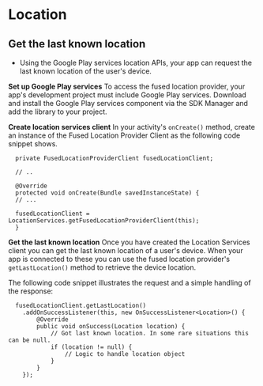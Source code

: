 # Location

## Get the last known location 
* Using the Google Play services location APIs, your app can request the last known location of the user's device.

**Set up Google Play services**
To access the fused location provider, your app's development project must include Google Play services. Download and install the Google Play services component via the SDK Manager and add the library to your project. 

**Create location services client**
In your activity's `onCreate()` method, create an instance of the Fused Location Provider Client as the following code snippet shows.

      private FusedLocationProviderClient fusedLocationClient;

      // ..

      @Override
      protected void onCreate(Bundle savedInstanceState) {
      // ...

      fusedLocationClient = LocationServices.getFusedLocationProviderClient(this);
      }

**Get the last known location**
Once you have created the Location Services client you can get the last known location of a user's device. When your app is connected to these you can use the fused location provider's `getLastLocation()` method to retrieve the device location.  

The following code snippet illustrates the request and a simple handling of the response:

      fusedLocationClient.getLastLocation()
        .addOnSuccessListener(this, new OnSuccessListener<Location>() {
            @Override
            public void onSuccess(Location location) {
                // Got last known location. In some rare situations this can be null.
                if (location != null) {
                    // Logic to handle location object
                }
            }
        });